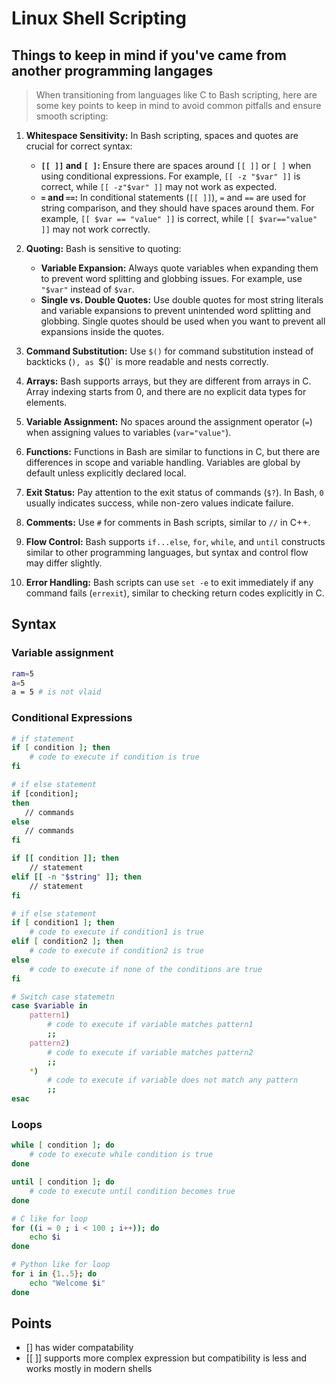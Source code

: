 # Linux Shell Scripting

## Things to keep in mind if you've came from another programming langages
> When transitioning from languages like C to Bash scripting, here are some key points to keep in mind to avoid common pitfalls and ensure smooth scripting:

1. **Whitespace Sensitivity:** In Bash scripting, spaces and quotes are crucial for correct syntax:
   - **`[[ ]]` and `[ ]`:** Ensure there are spaces around `[[ ]]` or `[ ]` when using conditional expressions. For example, `[[ -z "$var" ]]` is correct, while `[[ -z"$var" ]]` may not work as expected.
   - **`=` and `==`:** In conditional statements (`[[ ]]`), `=` and `==` are used for string comparison, and they should have spaces around them. For example, `[[ $var == "value" ]]` is correct, while `[[ $var=="value" ]]` may not work correctly.

2. **Quoting:** Bash is sensitive to quoting:
   - **Variable Expansion:** Always quote variables when expanding them to prevent word splitting and globbing issues. For example, use `"$var"` instead of `$var`.
   - **Single vs. Double Quotes:** Use double quotes for most string literals and variable expansions to prevent unintended word splitting and globbing. Single quotes should be used when you want to prevent all expansions inside the quotes.

3. **Command Substitution:** Use `$()` for command substitution instead of backticks (`), as `$()` is more readable and nests correctly.

4. **Arrays:** Bash supports arrays, but they are different from arrays in C. Array indexing starts from 0, and there are no explicit data types for elements.

5. **Variable Assignment:** No spaces around the assignment operator (`=`) when assigning values to variables (`var="value"`).

6. **Functions:** Functions in Bash are similar to functions in C, but there are differences in scope and variable handling. Variables are global by default unless explicitly declared local.

7. **Exit Status:** Pay attention to the exit status of commands (`$?`). In Bash, `0` usually indicates success, while non-zero values indicate failure.

8. **Comments:** Use `#` for comments in Bash scripts, similar to `//` in C++.

9. **Flow Control:** Bash supports `if...else`, `for`, `while`, and `until` constructs similar to other programming languages, but syntax and control flow may differ slightly.

10. **Error Handling:** Bash scripts can use `set -e` to exit immediately if any command fails (`errexit`), similar to checking return codes explicitly in C.

## Syntax

### Variable assignment
```bash
ram=5
a=5
a = 5 # is not vlaid
```

### Conditional Expressions
```bash
# if statement
if [ condition ]; then
    # code to execute if condition is true
fi
```
```bash
# if else statement 
if [condition];
then
   // commands
else
   // commands
fi
```

```bash
if [[ condition ]]; then
    // statement
elif [[ -n "$string" ]]; then
    // statement
fi
```

```bash
# if else statement
if [ condition1 ]; then
    # code to execute if condition1 is true
elif [ condition2 ]; then
    # code to execute if condition2 is true
else
    # code to execute if none of the conditions are true
fi
```
```bash
# Switch case statemetn
case $variable in
    pattern1)
        # code to execute if variable matches pattern1
        ;;
    pattern2)
        # code to execute if variable matches pattern2
        ;;
    *)
        # code to execute if variable does not match any pattern
        ;;
esac
```
### Loops
```bash
while [ condition ]; do
    # code to execute while condition is true
done
```
```bash
until [ condition ]; do
    # code to execute until condition becomes true
done
```
```bash
# C like for loop
for ((i = 0 ; i < 100 ; i++)); do
    echo $i
done
```
```bash
# Python like for loop
for i in {1..5}; do
    echo "Welcome $i"
done
```


## Points
- [] has wider compatability
- [[ ]] supports more complex expression but compatibility is less and works mostly in modern shells
